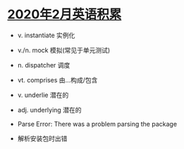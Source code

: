 # [2020年2月英语积累](/2020/02/monthly_english.md)

- v. instantiate 实例化
- v./n. mock 模拟(常见于单元测试)
- n. dispatcher 调度
- vt. comprises 由...构成/包含
- v. underlie 潜在的
- adj. underlying 潜在的

- Parse Error: There was a problem parsing the package
- 解析安装包时出错